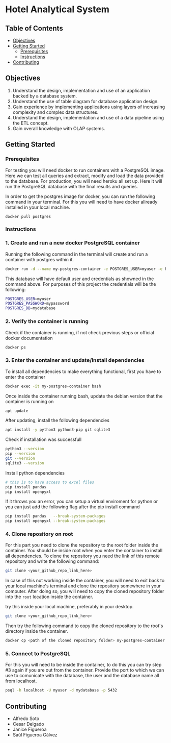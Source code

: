 # Hotel Analytical System

## Table of Contents
- [Objectives](#objectives)
- [Getting Started](#getting-started)
  - [Prerequisites](#prerequisites)
  - [Instructions](#instructions)
- [Contributing](#contributing)

## Objectives
1. Understand the design, implementation and use of an application backed by a database system. 
2. Understand the use of table diagram for database application design.  
3. Gain experience by implementing applications using layers of increasing complexity and complex data structures. 
4. Understand the design, implementation and use of a data pipeline using the ETL concept. 
5. Gain overall knowledge with OLAP systems.

## Getting Started
### Prerequisites
For testing you will need docker to run containers with a PostgreSQL image. Here we can test all queries and
extract, modify and load the data provided to the database. For production, you will need heroku all set up.
Here it will run the PostgreSQL database with the final results and queries.

In order to get the postgres image for docker, you can run the following command in your terminal. For this
you will need to have docker allready installed in your local machine.
```
docker pull postgres
```

### Instructions

### 1. Create and run a new docker PostgreSQL container

Running the following command in the terminal will create and run a container with postgres within it.
```bash
docker run -d --name my-postgres-container -e POSTGRES_USER=myuser -e POSTGRES_PASSWORD=mypassword -e POSTGRES_DB=mydatabase -p 5432:5432 postgres
```

This database will have default user and credentials as showned in the command above. For purposes of this project the credentials
will be the following:
```bash
POSTGRES_USER=myuser
POSTGRES_PASSWORD=mypassword
POSTGRES_DB=mydatabase
```

### 2. Verify the container is running
Check if the container is running, if not check previous steps or official docker documentation
```bash
docker ps
```

### 3. Enter the container and update/install dependencies
To install all dependencies to make everything functional, first you have to enter the container
```bash
docker exec -it my-postgres-container bash
```

Once inside the container running bash, update the debian version that the container is running on
```bash
apt update
```

After updating, install the following dependencies
```bash
apt install -y python3 python3-pip git sqlite3 
```

Check if installation was successfull
```bash
python3 --version 
pip --version
git --version
sqlite3 --version 
```

Install python dependencies
```bash
# this is to have access to excel files
pip install pandas   
pip install openpyxl
```

If it throws you an error, you can setup a virtual enviroment for python
or you can just add the following flag after the pip install command
```bash
pip install pandas   --break-system-packages
pip install openpyxl --break-system-packages
```

### 4. Clone repository on root
For this part you need to clone the repository to the root folder inside the container.
You should be inside root when you enter the container to install all dependencies. To clone
the repository you need the link of this remote repository and write the following command:
```bash
git clone <your_github_repo_link_here>
```

In case of this not working inside the container, you will need to exit back to your local machine's terminal
and clone the repository somewhere in your computer. After doing so, you will need to copy the cloned repository folder
into the `root` location inside the container.

try this inside your local machine, preferably in your desktop.
```bash
git clone <your_github_repo_link_here>
```
Then try the following command to copy the cloned repository to the root's directory inside the container.
```bash
docker cp <path of the cloned repository folder> my-postgres-container:/
```

### 5. Connect to PostgreSQL
For this you will need to be inside the container, to do this you can try step #3 again if you are out
from the container. Provide the port to which we can use to comunicate with the database, the user and
the database name all from localhost.
```bash
psql -h localhost -U myuser -d mydatabase -p 5432
```

## Contributing
- Alfredo Soto
- Cesar Delgado
- Janice Figueroa
- Saúl Figueroa Gálvez